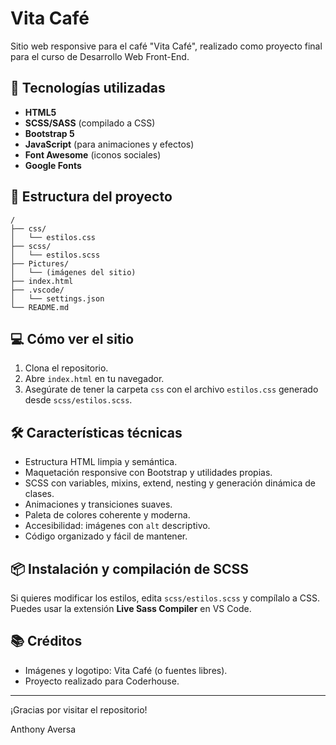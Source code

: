 ﻿# Vita Café

Sitio web responsive para el café "Vita Café", realizado como proyecto final para el curso de Desarrollo Web Front-End.

## 🚀 Tecnologías utilizadas

- **HTML5**  
- **SCSS/SASS** (compilado a CSS)
- **Bootstrap 5**
- **JavaScript** (para animaciones y efectos)
- **Font Awesome** (iconos sociales)
- **Google Fonts**

## 📁 Estructura del proyecto

```
/
├── css/
│   └── estilos.css
├── scss/
│   └── estilos.scss
├── Pictures/
│   └── (imágenes del sitio)
├── index.html
├── .vscode/
│   └── settings.json
└── README.md
```

## 💻 Cómo ver el sitio

1. Clona el repositorio.
2. Abre `index.html` en tu navegador.
3. Asegúrate de tener la carpeta `css` con el archivo `estilos.css` generado desde `scss/estilos.scss`.

## 🛠️ Características técnicas

- Estructura HTML limpia y semántica.
- Maquetación responsive con Bootstrap y utilidades propias.
- SCSS con variables, mixins, extend, nesting y generación dinámica de clases.
- Animaciones y transiciones suaves.
- Paleta de colores coherente y moderna.
- Accesibilidad: imágenes con `alt` descriptivo.
- Código organizado y fácil de mantener.

## 📦 Instalación y compilación de SCSS

Si quieres modificar los estilos, edita `scss/estilos.scss` y compílalo a CSS.  
Puedes usar la extensión **Live Sass Compiler** en VS Code.

## 📚 Créditos

- Imágenes y logotipo: Vita Café (o fuentes libres).
- Proyecto realizado para Coderhouse.

---

¡Gracias por visitar el repositorio!


Anthony Aversa
